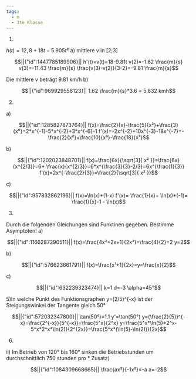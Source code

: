 ```yaml
---
tags:
  - m
  - 3te_Klasse
---
```

1)
$h(t)=12,8+18t-5.905t²$
a) mittlere v in [2;3]
```math
||{"id":1447785189906}||

h'(t)=v(t)=18-9.81t
v(2)=-1.62 \frac{m}{s}
v(3)=-11.43 \frac{m}{s}
\frac{v(3)-v(2)}{3-2}=-9.81 \frac{m}{s}
```
Die mittlere v beträgt 9.81 km/h
b)
```math
||{"id":969929558123}||

1.62 \frac{m}{s}*3.6 = 5.832 kmh
```
2)
a)
```math
||{"id":1285827873764}||

f(x)=\frac{2}{x}-\frac{5}{x²}+\frac{3}{x⁶}=2*x^{-1}-5*x^{-2}+3*x^{-6}-1
f'(x)=-2x^{-2}+10x^{-3}-18x^{-7}=-\frac{2}{x²}+\frac{10}{x³}-\frac{18}{x⁷}
```
b)
```math
||{"id":1202023848701}||

f(x)=\frac{6x}{\sqrt[3]{ x² }}=\frac{6x}{x^{2/3}}=6* \frac{x}{x^{2/3}}=6*x^{\frac{3}{3}-2/3}=6x^{\frac{1}{3}}
f'(x)=2x^{-\frac{2}{3}}=\frac{2}{\sqrt[3]{ x² }}
```
c)
```math
||{"id":957832862196}||

f(x)=\ln(x)*(1-x)
f'(x)= \frac{1}{x}+ \ln(x)*(-1)= \frac{1}{x}-1 - \ln(x)
```
3)
Durch die folgenden Gleichungen sind Funktinen gegeben. Bestimme Asymptoten! 
a)
```math
||{"id":1166287290511}||

f(x)=\frac{4x²+2x+1}{2x²}=\frac{4}{2}=2
y=2
```
b)
```math
||{"id":576623661791}||

f(x)=\frac{x¹+1}{2x}=y=\frac{x}{2}
```
c)
```math
||{"id":632239323474}||

k=1
d=-3
\alpha=45°
```
5)In welche Punkt des Funktionsgraphen y=(2/5)^{-x} ist der Steigungswinkel der Tangente gleich 50°

```math
||{"id":572032347800}||

\tan(50°)=1.1
y'=\tan(50°)
y=(\frac{2}{5})^{-x}=\frac{2^{-x}}{5^{-x}}=\frac{5^x}{2^x}
y=\frac{5^x*\ln(5)*2^x-5^x*2^x*\ln(2)}{2^{2x}}=\frac{5^x*(\ln(5)-\ln(2))}{2x}
```
6)
ii)
Im Betrieb von 120° bis 160° sinken die Betriebstunden um durchschnittlich 750 stunden pro °
Zusatz)
```math
||{"id":1084309668665}||

\frac{ax²}{-1x²}=-a
a=-2
```